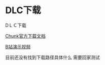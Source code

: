 # DLC下载
DＬＣ下载



[Chunk官方下载文档](https://dev.epicgames.com/documentation/en-us/unreal-engine/hosting-a-manifest-and-assets-for-chunkdownloader-in-unreal-engine?application_version=5.4)

[B站演示视频](https://www.bilibili.com/video/BV1cJNJe8Edc/?spm_id_from=333.1391.0.0&vd_source=3bc27ede74e1524902276efbf9945289)



目前还没有找到下载路径具体什么 需要回家测试
